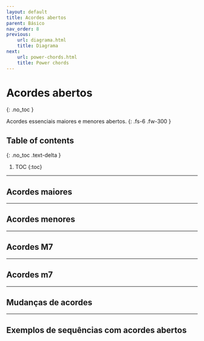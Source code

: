 ```yaml
---
layout: default
title: Acordes abertos
parent: Básico
nav_order: 8
previous:
    url: diagrama.html
    title: Diagrama
next:
    url: power-chords.html
    title: Power chords
---
```


# Acordes abertos
{: .no_toc }

Acordes essenciais maiores e menores abertos.
{: .fs-6 .fw-300 }

## Table of contents
{: .no_toc .text-delta }

1. TOC
{:toc}

---

## Acordes maiores

---

## Acordes menores

---

## Acordes M7

---

## Acordes m7

---

## Mudanças de acordes

---

## Exemplos de sequências com acordes abertos
